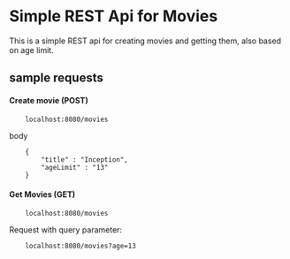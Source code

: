 # Simple REST Api for Movies

This is a simple REST api for creating movies and getting them, also based on age limit.


## sample requests

#### Create movie (POST)
```
    localhost:8080/movies
```
body
```
    {
        "title" : "Inception",
        "ageLimit" : "13"
    }
```

#### Get Movies (GET)
```
    localhost:8080/movies
```

Request with query parameter:
```
    localhost:8080/movies?age=13
```